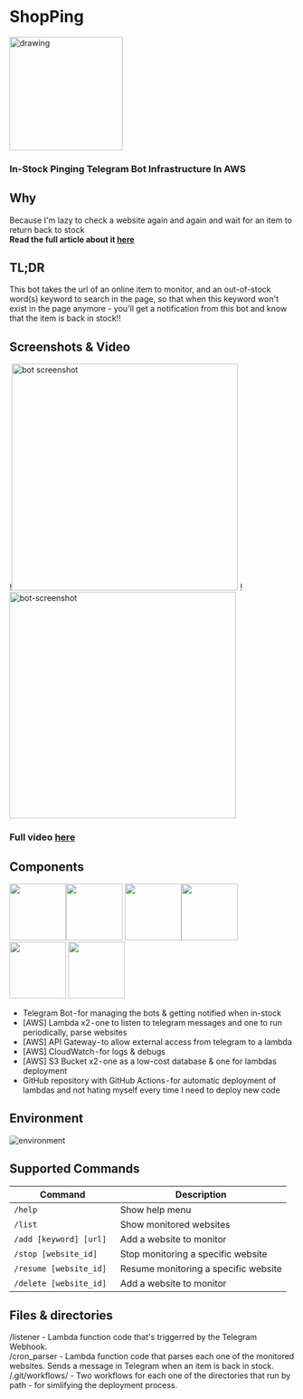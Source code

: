 
# ShopPing
<img src="https://i.ibb.co/HNZDD1Y/Shop-Ping-logo.png" alt="drawing" width="200"/>

### In-Stock Pinging Telegram Bot Infrastructure In AWS

## Why
Because I'm lazy to check a website again and again and wait for an item to return back to stock <br>
**Read the full article about it [here](https://medium.com/@60noypearl/shopping-in-stock-pinging-telegram-bot-infrastructure-in-aws-13f545dc5f5)**


## TL;DR
This bot takes the url of an online item to monitor, and an out-of-stock word(s) keyword to search in the page, 
so that when this keyword won't exist in the page anymore - you'll get a notification 
from this bot and know that the item is back in stock!!

## Screenshots &  Video
!<img src="https://user-images.githubusercontent.com/11259340/213934806-2534dff9-5880-4a4f-a06f-029c5be04b17.jpeg" height="400" alt="bot screenshot"> !<img src="https://user-images.githubusercontent.com/11259340/213934912-7c5e0272-ba77-4196-8a5a-4acb03933a91.jpeg" height="400" alt="bot-screenshot">

### Full video [here](https://youtube.com/shorts/GZXChyn63ws)

## Components
<img src="https://upload.wikimedia.org/wikipedia/commons/thumb/8/82/Telegram_logo.svg/2048px-Telegram_logo.svg.png" width="100"><img src="https://upload.wikimedia.org/wikipedia/commons/thumb/5/5c/Amazon_Lambda_architecture_logo.svg/1200px-Amazon_Lambda_architecture_logo.svg.png" width="100"> <img src="https://res.cloudinary.com/hy4kyit2a/f_auto,fl_lossy,q_70/learn/modules/monitoring-on-aws/monitor-your-architecture-with-amazon-cloudwatch/images/522c742e37be736db2af0f8a720b1c02_f-05-f-9-a-02-2-a-81-4-fa-3-b-651-412-e-2222-bd-08.png" width="100"><img src="https://cdn.iconscout.com/icon/free/png-256/amazon-s3-2968702-2464706.png" width="100"> <img src="https://awsvideocatalog.com/images/aws/png/PNG%20Light/Networking%20&%20Content%20Delivery/Amazon-API-Gateway.png" width="100"> <img src="https://avatars.githubusercontent.com/u/44036562?s=280&v=4" width="100">

- Telegram Bot - for managing the bots & getting notified when in-stock
- [AWS] Lambda x2 - one to listen to telegram messages and one to run periodically, parse websites
- [AWS] API Gateway - to allow external access from telegram to a lambda
- [AWS] CloudWatch - for logs & debugs
- [AWS] S3 Bucket x2 - one as a low-cost database & one for lambdas deployment
- GitHub repository with GitHub Actions - for automatic deployment of lambdas and not hating myself every time I need to deploy new code

## Environment
![environment](https://i.ibb.co/RQ0NPLF/undefined-2.png)


## Supported Commands
|Command|Description|
|-------------------------------|-----------------------------|
  |`/help`| Show help menu
  |`/list`|  Show monitored websites
  |`/add [keyword] [url] `| Add a website to monitor
  |`/stop [website_id]`| Stop monitoring a specific website
  |`/resume [website_id]`| Resume monitoring a specific website
  |`/delete [website_id]`| Add a website to monitor
  

## Files & directories
/listener - Lambda function code that's triggerred by the Telegram Webhook. 
<br>
/cron_parser - Lambda function code that parses each one of the monitored websites. Sends a message in Telegram when an item is back in stock.  
/.git/workflows/ - Two workflows for each one of the directories that run by path - for simlifying the deployment process.
